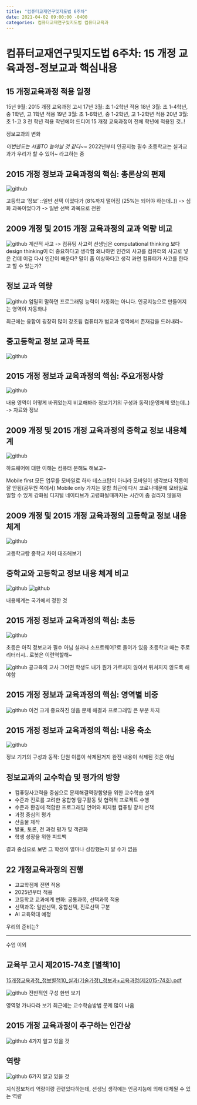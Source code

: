 ```yaml
---
title: "컴퓨터교재연구및지도법 6주차"
date: 2021-04-02 09:00:00 -0400
categories: 컴퓨터교재연구및지도법 컴퓨터교육과
---
```


#  컴퓨터교재연구및지도법 6주차: 15 개정 교육과정-정보교과 핵심내용
## 15 개정교육과정 적용 일정
15년 9월: 2015 개정 교육과정 고시
17년 3월: 초 1-2학년 적용
18년 3월: 초 1-4학년, 중 1학년, 고 1학년 적용
19년 3월: 초 1-6학년, 중 1-2학년, 고 1-2학년 적용
20년 3월: 초 1-고 3 전 학년 적용
작년에야 드디어 15 개정 교육과정이 전체 학년에 적용된 것..!

정보교과의 변화

_이번년도는 서울TO 늘어날 것 같다~~_
2022년부터 인공지능 필수
초등학교는 실과교과가 우리가 할 수 있어~ 라고하는 중

## 2015 개정 정보과 교육과정의 핵심: 총론상의 편제
![github](https://user-images.githubusercontent.com/76445666/113821844-9df7bc80-97b7-11eb-9079-4e92aa557a8f.png)

고등학교 ‘정보’ ::일반 선택 이었다가 (8%까지 떨어짐 (25%는 되어야 하는데..)) -> 심화 과목이었다가 -> 일반 선택 과목으로 전환

## 2009 개정 및 2015 개정 교육과정의 교과 역량 비교
![github](%E1%84%89%E1%85%B3%E1%84%8F%E1%85%B3%E1%84%85%E1%85%B5%E1%86%AB%E1%84%89%E1%85%A3%E1%86%BA%202021-04-02%20%E1%84%8B%E1%85%A9%E1%84%92%E1%85%AE%203.54.52.png)
계산적 사고 -> 컴퓨팅 사고력
선생님은 computational thinking 보다 design thinking이 더 중요하다고 생각함
왜냐하면 인간의 사고를 컴퓨터의 사고로 넣은 건데 이걸 다시 인간이 배운다? 말이 좀 이상하다고 생각
과연 컴퓨터가 사고를 한다고 할 수 있는가?

## 정보 교과 역량
![github](%E1%84%89%E1%85%B3%E1%84%8F%E1%85%B3%E1%84%85%E1%85%B5%E1%86%AB%E1%84%89%E1%85%A3%E1%86%BA%202021-04-02%20%E1%84%8B%E1%85%A9%E1%84%92%E1%85%AE%203.55.38.png)
엄밀히 말하면 프로그래밍 능력이 자동화는 아니다.
인공지능으로 만들어지는 영역이 자동화냐

최근에는 융합이 굉장히 많이 강조됨
컴퓨터가 범교과 영역에서 존재감을 드러내라~

## 중고등학교 정보 교과 목표
![github](%E1%84%89%E1%85%B3%E1%84%8F%E1%85%B3%E1%84%85%E1%85%B5%E1%86%AB%E1%84%89%E1%85%A3%E1%86%BA%202021-04-02%20%E1%84%8B%E1%85%A9%E1%84%92%E1%85%AE%204.03.27.png)

## 2015 개정 정보과 교육과정의 핵심: 주요개정사항
![github](%E1%84%89%E1%85%B3%E1%84%8F%E1%85%B3%E1%84%85%E1%85%B5%E1%86%AB%E1%84%89%E1%85%A3%E1%86%BA%202021-04-02%20%E1%84%8B%E1%85%A9%E1%84%92%E1%85%AE%204.05.17.png)

내용 영역이 어떻게 바뀌었는지 비교해봐라
정보기기의 구성과 동작(운영체제 였는데..) -> 자료와 정보

## 2009 개정 및 2015 개정 교육과정의 중학교 정보 내용체계
![github](%E1%84%89%E1%85%B3%E1%84%8F%E1%85%B3%E1%84%85%E1%85%B5%E1%86%AB%E1%84%89%E1%85%A3%E1%86%BA%202021-04-02%20%E1%84%8B%E1%85%A9%E1%84%92%E1%85%AE%204.12.13.png)

하드웨어에 대한 이해는 컴퓨터 분해도 해보고~

Mobile first 모든 업무를 모바일로 하자 데스크탑이 아니라
모바일이 생각보다 작동이 잘 안됨(공무원 쪽에서)
Mobile only 가지는 못함
최근에 다시 코로나때문에 모바일로 일할 수 있게 강화됨
디지털 네이티브가 고령화될때까지는 시간이 좀 걸리지 않을까

## 2009 개정 및 2015 개정 교육과정의 고등학교 정보 내용체계
![github](%E1%84%89%E1%85%B3%E1%84%8F%E1%85%B3%E1%84%85%E1%85%B5%E1%86%AB%E1%84%89%E1%85%A3%E1%86%BA%202021-04-02%20%E1%84%8B%E1%85%A9%E1%84%92%E1%85%AE%204.18.58.png)

고등학교랑 중학교 차이 대조해보기

## 중학교와 고등학교 정보 내용 체계 비교
![github](%E1%84%89%E1%85%B3%E1%84%8F%E1%85%B3%E1%84%85%E1%85%B5%E1%86%AB%E1%84%89%E1%85%A3%E1%86%BA%202021-04-02%20%E1%84%8B%E1%85%A9%E1%84%92%E1%85%AE%204.21.17.png)
![github](%E1%84%89%E1%85%B3%E1%84%8F%E1%85%B3%E1%84%85%E1%85%B5%E1%86%AB%E1%84%89%E1%85%A3%E1%86%BA%202021-04-02%20%E1%84%8B%E1%85%A9%E1%84%92%E1%85%AE%204.22.07.png)

내용체계는 국가에서 정한 것

## 2015 개정 정보과 교육과정의 핵심: 초등
![github](%E1%84%89%E1%85%B3%E1%84%8F%E1%85%B3%E1%84%85%E1%85%B5%E1%86%AB%E1%84%89%E1%85%A3%E1%86%BA%202021-04-02%20%E1%84%8B%E1%85%A9%E1%84%92%E1%85%AE%204.25.40.png)

초등은 아직 정보교과 필수 아님
실과나 소프트웨어?로 들어가 있음
초등학교 때는 주로 리터러시.. 
로봇은 이런역할해~

![github](%E1%84%89%E1%85%B3%E1%84%8F%E1%85%B3%E1%84%85%E1%85%B5%E1%86%AB%E1%84%89%E1%85%A3%E1%86%BA%202021-04-02%20%E1%84%8B%E1%85%A9%E1%84%92%E1%85%AE%204.29.34.png)
공교육의 교사
그어떤 학생도 내가 뭔가 가르치지 않아서 뒤쳐지지 않도록 해야함

## 2015 개정 정보과 교육과정의 핵심: 영역별 비중
![github](%E1%84%89%E1%85%B3%E1%84%8F%E1%85%B3%E1%84%85%E1%85%B5%E1%86%AB%E1%84%89%E1%85%A3%E1%86%BA%202021-04-02%20%E1%84%8B%E1%85%A9%E1%84%92%E1%85%AE%204.33.36.png)
이건 크게 중요하진 않음
문제 해결과 프로그래밍 큰 부분 차지

## 2015 개정 정보과 교육과정의 핵심: 내용 축소
![github](%E1%84%89%E1%85%B3%E1%84%8F%E1%85%B3%E1%84%85%E1%85%B5%E1%86%AB%E1%84%89%E1%85%A3%E1%86%BA%202021-04-02%20%E1%84%8B%E1%85%A9%E1%84%92%E1%85%AE%204.34.48.png)

정보 기기의 구성과 동작: 단원 이름이 삭제된거지 완전 내용이 삭제된 것은 아님

## 정보교과의 교수학습 및 평가의 방향
* 컴퓨팅사고력을 중심으로 문제해결역량함양을 위한 교수학습 설계
* 수준과 진로를 고려한 융합형 탐구활동 및 협력적 프로젝트 수행
* 수준과 환경에 적합한 프로그래밍 언어와 피지컬 컴퓨팅 장치 선책
* 과정 중심의 평가
* 산출물 제작
* 발표, 토론, 전 과정 평가 및 객관화
* 학생 성장을 위한 피드백

결과 중심으로 보면 그 학생이 얼마나 성장했는지 알 수가 없음

## 22 개정교육과정의 진행
* 고교학점제 전면 적용
* 2025년부터 적용
* 고등학교 교과체계 변화: 공통과목, 선택과목 적용
* 선택과목: 일반선택, 융합선택, 진로선택 구분
* AI 교육확대 예정

우리의 준비는?

- - - -
수업 이외

## 교육부 고시 제2015-74호 [별책10]

<a href='15%E1%84%80%E1%85%A2%E1%84%8C%E1%85%A5%E1%86%BC%E1%84%80%E1%85%AD%E1%84%8B%E1%85%B2%E1%86%A8%E1%84%80%E1%85%AA%E1%84%8C%E1%85%A5%E1%86%BC_%E1%84%8C%E1%85%A5%E1%86%BC%E1%84%87%E1%85%A9%E1%84%87%E1%85%A7%E1%86%AF%E1%84%8E%E1%85%A2%E1%86%A810_%E1%84%89%E1%85%B5%E1%86%AF%E1%84%80%E1%85%AA(%E1%84%80%E1%85%B5%E1%84%89%E1%85%AE%E1%86%AF%E1%84%80%E1%85%A1%E1%84%8C%E1%85%A5%E1%86%BC)_%E1%84%8C%E1%85%A5%E1%86%BC%E1%84%87%E1%85%A9%E1%84%80%E1%85%AA+%E1%84%80%E1%85%AD%E1%84%8B%E1%85%B2%E1%86%A8%E1%84%80%E1%85%AA%E1%84%8C%E1%85%A5%E1%86%BC(%E1%84%8C%E1%85%A62015-74%E1%84%92%E1%85%A9).pdf'>15개정교육과정_정보별책10_실과(기술가정)_정보과+교육과정(제2015-74호).pdf</a>

![github](%E1%84%89%E1%85%B3%E1%84%8F%E1%85%B3%E1%84%85%E1%85%B5%E1%86%AB%E1%84%89%E1%85%A3%E1%86%BA%202021-04-02%20%E1%84%8B%E1%85%A9%E1%84%92%E1%85%AE%204.50.31.png)
전반적인 구성 한번 보기

영역명 가나다라 보기
최근에는 교수학습방법 문제 많이 나옴

## 2015 개정 교육과정이 추구하는 인간상
![github](%E1%84%89%E1%85%B3%E1%84%8F%E1%85%B3%E1%84%85%E1%85%B5%E1%86%AB%E1%84%89%E1%85%A3%E1%86%BA%202021-04-02%20%E1%84%8B%E1%85%A9%E1%84%92%E1%85%AE%204.58.37.png)
4가지 알고 있을 것

## 역량

![github](%E1%84%89%E1%85%B3%E1%84%8F%E1%85%B3%E1%84%85%E1%85%B5%E1%86%AB%E1%84%89%E1%85%A3%E1%86%BA%202021-04-02%20%E1%84%8B%E1%85%A9%E1%84%92%E1%85%AE%205.00.16.png)
6가지 알고 있을 것

지식정보처리 역량이랑 관련있다하는데, 선생님 생각에는 인공지능에 의해 대체될 수 있는 역량
